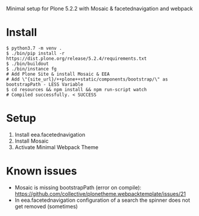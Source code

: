 Minimal setup for Plone 5.2.2 with Mosaic & facetednavigation and webpack 

# Install

    $ python3.7 -m venv .
    $ ./bin/pip install -r https://dist.plone.org/release/5.2.4/requirements.txt
    $ ./bin/buildout
    $ ./bin/instance fg
    # Add Plone Site & install Mosaic & EEA
    # Add \"{site_url}/++plone++static/components/bootstrap/\" as bootstrapPath - LESS Variable
    $ cd resources && npm install && npm run-script watch
    # Compiled successfully. < SUCCESS

# Setup

1. Install eea.facetednavigation
2. Install Mosaic
3. Activate  Minimal Webpack Theme

# Known issues

- Mosaic is missing bootstrapPath (error on compile): https://github.com/collective/plonetheme.webpacktemplate/issues/21 
- In eea.facetednavigation configuration of a search the spinner does not get removed (sometimes)  
